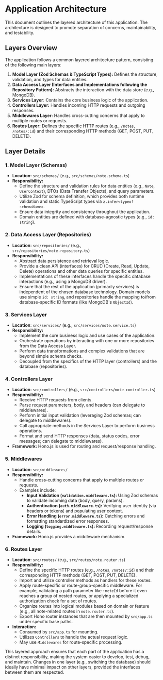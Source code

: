 # Application Architecture

This document outlines the layered architecture of this application. The architecture is designed to promote separation of concerns, maintainability, and testability.

## Layers Overview

The application follows a common layered architecture pattern, consisting of the following main layers:

1.  **Model Layer (Zod Schemas & TypeScript Types):** Defines the structure, validation, and types for data entities.
2.  **Data Access Layer (Interfaces and Implementations following the Repository Pattern):** Abstracts the interaction with the data store (e.g., MongoDB).
3.  **Services Layer:** Contains the core business logic of the application.
4.  **Controllers Layer:** Handles incoming HTTP requests and outgoing responses.
5.  **Middlewares Layer:** Handles cross-cutting concerns that apply to multiple routes or requests.
6.  **Routes Layer:** Defines the specific HTTP routes (e.g., `/notes`, `/notes/:id`) and their corresponding HTTP methods (GET, POST, PUT, DELETE).

## Layer Details

### 1. Model Layer (Schemas)

- **Location:** `src/schemas/` (e.g., `src/schemas/note.schema.ts`)
- **Responsibility:**
  - Define the structure and validation rules for data entities (e.g., `Note`, `UserContext`), DTOs (Data Transfer Objects), and query parameters.
  - Utilize Zod for schema definition, which provides both runtime validation and static TypeScript types via `z.infer<typeof schemaName>`.
  - Ensure data integrity and consistency throughout the application.
  - Domain entities are defined with database-agnostic types (e.g., `id: string`).

### 2. Data Access Layer (Repositories)

- **Location:** `src/repositories/` (e.g., `src/repositories/note.repository.ts`)
- **Responsibility:**
  - Abstract data persistence and retrieval logic.
  - Provide a clean API (interfaces) for CRUD (Create, Read, Update, Delete) operations and other data queries for specific entities.
  - Implementations of these interfaces handle the specific database interactions (e.g., using a MongoDB driver).
  - Ensure that the rest of the application (primarily services) is independent of the chosen database technology. Domain models use simple `id: string`, and repositories handle the mapping to/from database-specific ID formats (like MongoDB's `ObjectId`).

### 3. Services Layer

- **Location:** `src/services/` (e.g., `src/services/note.service.ts`)
- **Responsibility:**
  - Implement the core business logic and use cases of the application.
  - Orchestrate operations by interacting with one or more repositories from the Data Access Layer.
  - Perform data transformations and complex validations that are beyond simple schema checks.
  - Decoupled from the specifics of the HTTP layer (controllers) and the database (repositories).

### 4. Controllers Layer

- **Location:** `src/controllers/` (e.g., `src/controllers/note-controller.ts`)
- **Responsibility:**
  - Receive HTTP requests from clients.
  - Parse request parameters, body, and headers (can delegate to middlewares).
  - Perform initial input validation (leveraging Zod schemas; can delegate to middlewares).
  - Call appropriate methods in the Services Layer to perform business operations.
  - Format and send HTTP responses (data, status codes, error messages; can delegate to middlewares).
- **Framework:** Hono.js is used for routing and request/response handling.

### 5. Middlewares

- **Location:** `src/middlewares/`
- **Responsibility:**
  - Handle cross-cutting concerns that apply to multiple routes or requests.
  - Examples include:
    - **Input Validation (`validation.middleware.ts`):** Using Zod schemas to validate incoming data (body, query, params).
    - **Authentication (`auth.middleware.ts`):** Verifying user identity (via headers or tokens) and populating user context.
    - **Error Handling (`error.middleware.ts`):** Catching errors and formatting standardized error responses.
    - **Logging (`logging.middleware.ts`):** Recording request/response details.
- **Framework:** Hono.js provides a middleware mechanism.

### 6. Routes Layer

- **Location:** `src/routes/` (e.g., `src/routes/note.router.ts`)
- **Responsibility:**
  - Define the specific HTTP routes (e.g., `/notes`, `/notes/:id`) and their corresponding HTTP methods (GET, POST, PUT, DELETE).
  - Import and utilize controller methods as handlers for these routes.
  - Apply route-specific or route-group-specific middleware. For example, validating a path parameter like `:noteId` before it even reaches a group of nested routes, or applying a specialized authorization check for a set of routes.
  - Organize routes into logical modules based on domain or feature (e.g., all note-related routes in `note.router.ts`).
  - Export Hono router instances that are then mounted by `src/app.ts` under specific base paths.
- **Interaction:**
  - Consumed by `src/app.ts` for mounting.
  - Utilizes `Controllers` to handle the actual request logic.
  - May use `Middlewares` for route-specific processing.

This layered approach ensures that each part of the application has a distinct responsibility, making the system easier to develop, test, debug, and maintain. Changes in one layer (e.g., switching the database) should ideally have minimal impact on other layers, provided the interfaces between them are respected.
